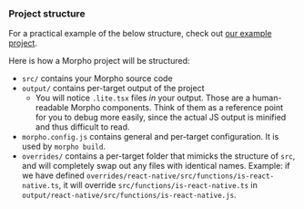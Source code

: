 ### Project structure

For a practical example of the below structure, check out [our example project](../examples/basic/).

Here is how a Morpho project will be structured:

- `src/` contains your Morpho source code
- `output/` contains per-target output of the project
  - You will notice `.lite.tsx` files _in_ your output. Those are a human-readable Morpho components. Think of them as a reference point for you to debug more easily, since the actual JS output is minified and thus difficult to read.
- `morpho.config.js` contains general and per-target configuration. It is used by `morpho build`.
- `overrides/` contains a per-target folder that mimicks the structure of `src`, and will completely swap out any files with identical names. Example: if we have defined `overrides/react-native/src/functions/is-react-native.ts`, it will override `src/functions/is-react-native.ts` in `output/react-native/src/functions/is-react-native.js`.
